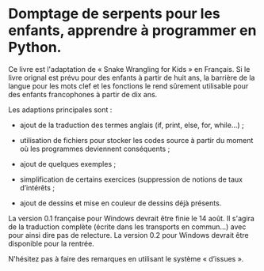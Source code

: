 # Domptage de serpents pour les enfants, apprendre à programmer en Python. #

Ce livre est l'adaptation de « Snake Wrangling for Kids » en Français. Si le livre orignal est prévu pour des enfants à partir de huit ans, la barrière de la langue pour les mots clef et les fonctions le rend sûrement utilisable pour des enfants francophones à partir de dix ans.

Les adaptions principales sont :

  * ajout de la traduction des termes anglais (if, print, else, for, while...) ;

  * utilisation de fichiers pour stocker les codes source à partir du moment où les programmes deviennent conséquents ;

  * ajout de quelques exemples ;

  * simplification de certains exercices (suppression de notions de taux d’intérêts ;

  * ajout de dessins et mise en couleur de dessins déjà présents.

La version 0.1 française pour Windows devrait être finie le 14 août. Il s'agira de la traduction complète (écrite dans les transports en commun...) avec pour ainsi dire pas de relecture. La version 0.2 pour Windows devrait être disponible pour la rentrée.

N'hésitez pas à faire des remarques en utilisant le système « d’issues ».